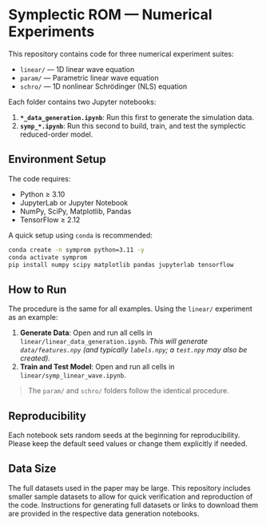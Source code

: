 
# Symplectic ROM — Numerical Experiments

This repository contains code for three numerical experiment suites:
- `linear/` — 1D linear wave equation
- `param/` — Parametric linear wave equation
- `schro/` — 1D nonlinear Schrödinger (NLS) equation

Each folder contains two Jupyter notebooks:
1. **`*_data_generation.ipynb`**: Run this first to generate the simulation data.
2. **`symp_*.ipynb`**: Run this second to build, train, and test the symplectic reduced-order model.



## Environment Setup

The code requires:

- Python ≥ 3.10
- JupyterLab or Jupyter Notebook
- NumPy, SciPy, Matplotlib, Pandas
- TensorFlow ≥ 2.12

A quick setup using `conda` is recommended:
```bash
conda create -n symprom python=3.11 -y
conda activate symprom
pip install numpy scipy matplotlib pandas jupyterlab tensorflow
```

## How to Run

The procedure is the same for all examples. Using the `linear/` experiment as an example:

1.  **Generate Data**: Open and run all cells in `linear/linear_data_generation.ipynb`.
    *This will generate `data/features.npy` (and typically `labels.npy`; a `test.npy` may also be created).*
2.  **Train and Test Model**: Open and run all cells in `linear/symp_linear_wave.ipynb`.

> The `param/` and `schro/` folders follow the identical procedure.

## Reproducibility

Each notebook sets random seeds at the beginning for reproducibility. Please keep the default seed values or change them explicitly if needed.

## Data Size

The full datasets used in the paper may be large. This repository includes smaller sample datasets to allow for quick verification and reproduction of the code. Instructions for generating full datasets or links to download them are provided in the respective data generation notebooks.

